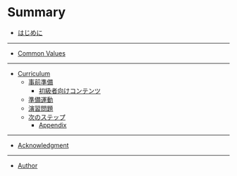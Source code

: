 # Summary

- [はじめに](README.md#はじめに)

---

- [Common Values](README.md#common-values)

---

- [Curriculum](README.md#curriculum)
  - [事前準備](prerequisite/README.md)
    - [初級者向けコンテンツ](prerequisite/beginner.md)
  - [準備運動]()
  - [演習問題]()
  - [次のステップ]()
    - [Appendix](next-step/README.md)

---

- [Acknowledgment](README.md#acknowledgment)

---

- [Author](README.md#author)
